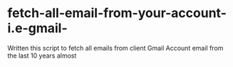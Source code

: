 # fetch-all-email-from-your-account-i.e-gmail-
Written this script to fetch all emails from client Gmail Account email from the last 10 years almost  
